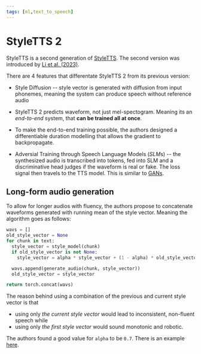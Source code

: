 ```yaml
---
tags: [ml,text_to_speech]
---
```


# StyleTTS 2

StyleTTS is a second generation of [StyleTTS](./styletts.md). The
second version was introduced by [Li et al.
(2023)](https://arxiv.org/pdf/2306.07691).

There are 4 features that differentate StyleTTS 2 from its previous version:

- Style Diffusion -- style vector is generated with diffusion from input
  phonemes, meaning the system can produce speech without reference audio

- StyleTTS 2 predicts waveform, not just mel-spectogram. Meaning its an
  *end-to-end* system, that **can be trained all at once**.

- To make the end-to-end training possible, the authors designed a
  differentiable duration modelling that allows the gradient to backpropagate.

- Adversial Training through Speech Language Models (*SLM*s) -- the synthesized
  audio is transcribed into tokens, fed into SLM and a discriminative head
  judges if the waveform is real or fake. The loss signal then travels to the TTS
  model. This is similar to [GANs](./generative_adversial_networks.md).


## Long-form audio generation

To allow for longer audios with fluency, the authors propose to concatenate
waveforms generated with running mean of the style vector. Meaning the
algorithm goes as follows:

```python
wavs = []
old_style_vector = None
for chunk in text:
  style_vector = style_model(chunk)
  if old_style_vector is not None:
    style_vector = alpha * style_vector + (1 - alpha) * old_style_vector

  wavs.append(generate_audio(chunk, style_vector))
  old_style_vector = style_vector

return torch.concat(wavs)
```

The reason behind using a combination of the previous and current style vector
is that
- using only *the current style vector* would lead to inconsistent, non-fluent
  speech while
- using only *the first style vector* would sound monotonic and robotic.

The authors found a good value for `alpha` to be `0.7`. There is an example
[here](https://styletts2.github.io/#long).





